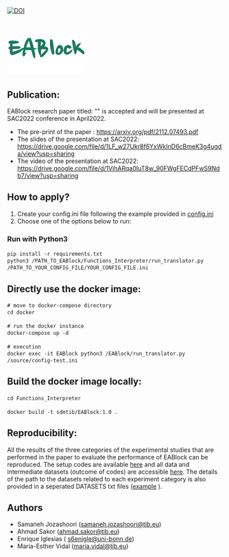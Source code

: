 [![DOI](https://zenodo.org/badge/DOI/10.5281/zenodo.4965732.svg)](https://doi.org/10.5281/zenodo.5779773)

# ![EABlock](https://github.com/SDM-TIB/EABlock/blob/main/eablock_logo.png "EABlock")

## Publication:
EABlock research paper titled: "" is accepted and will be presented at SAC2022 conference in April2022. 
- The pre-print of the paper : https://arxiv.org/pdf/2112.07493.pdf 
- The slides of the presentation at SAC2022: https://drive.google.com/file/d/1LF_w27Ukr8f6YxWkInD6cBmeK3g4ugda/view?usp=sharing
- The video of the presentation at SAC2022: https://drive.google.com/file/d/1VihARqa0IuT8w_90FWgFECdPFwS9Ndb7/view?usp=sharing

## How to apply?
1. Create your config.ini file following the example provided in [config.ini](https://github.com/SDM-TIB/EABlock/blob/main/example/config-test.ini)
2. Choose one of the options below to run:

### Run with Python3
```
pip install -r requirements.txt
python3 /PATH_TO_EABlock/Functions_Interpreter/run_translator.py /PATH_TO_YOUR_CONFIG_FILE/YOUR_CONFIG_FILE.ini
```

## Directly use the docker image:

```
# move to docker-compose directory
cd docker

# run the docker instance
docker-compose up -d

# execution
docker exec -it EABlock python3 /EABlock/run_translator.py /source/config-test.ini

```

## Build the docker image locally:


```
cd Functions_Interpreter

docker build -t sdmtib/EABlock:1.0 .

```

## Reproducibility:

All the results of the three categories of the experimental studies that are performed in the paper to evaluate the performance of EABlock can be reproduced. The setup codes are available [here](https://github.com/SDM-TIB/EABlock/tree/main/experiments) and all data and intermediate datasets (outcome of codes) are accessible [here](https://tib.eu/cloud/s/XJiqDDAHqM8Fw5K). The details of the path to the datasets related to each experiment category is also provided in a seperated DATASETS txt files ([example](https://github.com/SDM-TIB/EABlock/blob/main/experiments/precision_recall_experiments/DATASET.txt) ). 

## Authors

- Samaneh Jozashoori (samaneh.jozashoori@tib.eu)
- Ahmad Sakor (ahmad.sakor@tib.eu)
- Enrique Iglesias ( s6enigle@uni-bonn.de)
- Maria-Esther Vidal (maria.vidal@tib.eu)
